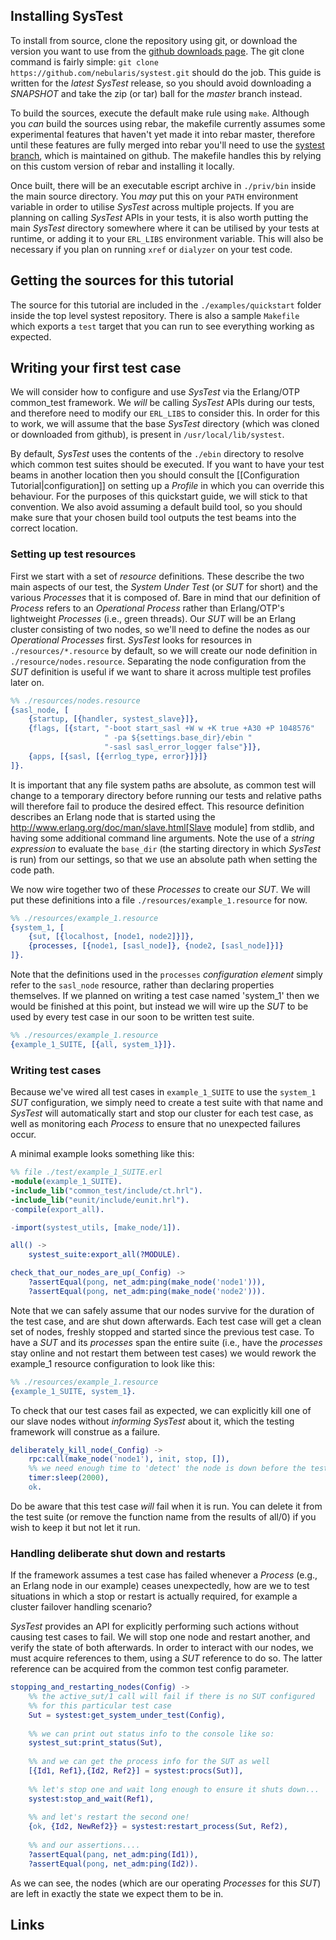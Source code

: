 ## Installing SysTest

To install from source, clone the repository using git, or download the version
you want to use from the [github downloads page][downloads]. The git clone
command is fairly simple: `git clone https://github.com/nebularis/systest.git`
should do the job. This guide is written for the _latest_ *SysTest* release, so
you should avoid downloading a _SNAPSHOT_ and take the zip (or tar) ball for
the _master_ branch instead.

To build the sources, execute the default make rule using `make`.
Although you *can* build the sources using rebar, the makefile currently assumes
some experimental features that haven't yet made it into rebar master, therefore
until these features are fully merged into rebar you'll need to use the
[systest branch][systest-rebar], which is maintained on github. The makefile
handles this by relying on this custom version of rebar and installing it
locally.

Once built, there will be an executable escript archive in `./priv/bin` inside
the main source directory. You *may* put this on your `PATH` environment
variable in order to utilise *SysTest* across multiple projects. If you are
planning on calling *SysTest* APIs in your tests, it is also worth putting the
main *SysTest* directory somewhere where it can be utilised by your tests at
runtime, or adding it to your `ERL_LIBS` environment variable. This will also
be necessary if you plan on running `xref` or `dialyzer` on your test code.

## Getting the sources for this tutorial

The source for this tutorial are included in the `./examples/quickstart` folder
inside the top level systest repository. There is also a sample `Makefile` which
exports a `test` target that you can run to see everything working as expected.

## Writing your first test case

We will consider how to configure and use *SysTest* via the Erlang/OTP
common_test framework. We *will* be calling *SysTest* APIs during our tests,
and therefore need to modify our `ERL_LIBS` to consider this. In order for this
to work, we will assume that the base *SysTest* directory (which was cloned or
downloaded from github), is present in `/usr/local/lib/systest`.

By default, *SysTest* uses the contents of the `./ebin` directory to resolve
which common test suites should be executed. If you want to have your test
beams in another location then you should consult the
[[Configuration Tutorial|configuration]] on setting up a *Profile* in which you
can override this behaviour. For the purposes of this quickstart guide, we will
stick to that convention. We also avoid assuming a default build tool, so you
should make sure that your chosen build tool outputs the test beams into the
correct location.

### Setting up test resources

First we start with a set of _resource_ definitions. These describe the two main
aspects of our test, the *System Under Test* (or _SUT_ for short) and the
various *Processes* that it is composed of. Bare in mind that our definition of
*Process* refers to an _Operational Process_ rather than Erlang/OTP's
lightweight _Processes_ (i.e., green threads). Our *SUT* will be an Erlang
cluster consisting of two nodes, so we'll need to define the nodes as our
_Operational Processes_ first. *SysTest* looks for resources in
`./resources/*.resource` by default, so we will create our node definition in
`./resource/nodes.resource`. Separating the node configuration from the *SUT*
definition is useful if we want to share it across multiple test profiles later
on.

```erlang
%% ./resources/nodes.resource
{sasl_node, [
    {startup, [{handler, systest_slave}]},
    {flags, [{start, "-boot start_sasl +W w +K true +A30 +P 1048576"
                     " -pa ${settings.base_dir}/ebin "
                     "-sasl sasl_error_logger false"}]},
    {apps, [{sasl, [{errlog_type, error}]}]}
]}.
```

It is important that any file system paths are absolute, as common test will
change to a temporary directory before running our tests and relative paths will
therefore fail to produce the desired effect. This resource definition describes
an Erlang node that is started using the
http://www.erlang.org/doc/man/slave.html[Slave module] from stdlib, and having
some additional command line arguments. Note the use of a _string expression_ to
evaluate the `base_dir` (the starting directory in which *SysTest* is run) from
our settings, so that we use an absolute path when setting the code path.

We now wire together two of these _Processes_ to create our *SUT*. We will put
these definitions into a file `./resources/example_1.resource` for now.

```erlang
%% ./resources/example_1.resource
{system_1, [
    {sut, [{localhost, [node1, node2]}]},
    {processes, [{node1, [sasl_node]}, {node2, [sasl_node]}]}
]}.
```

Note that the definitions used in the `processes` _configuration element_ simply
refer to the `sasl_node` resource, rather than declaring properties themselves.
If we planned on writing a test case named 'system_1' then we would be finished
at this point, but instead we will wire up the *SUT* to be used by every test
case in our soon to be written test suite.

```erlang
%% ./resources/example_1.resource
{example_1_SUITE, [{all, system_1}]}.
```

### Writing test cases

Because we've wired all test cases in `example_1_SUITE` to use the `system_1`
*SUT* configuration, we simply need to create a test suite with that name and
*SysTest* will automatically start and stop our cluster for each test case, as
well as monitoring each *Process* to ensure that no unexpected failures occur.

A minimal example looks something like this:

```erlang
%% file ./test/example_1_SUITE.erl
-module(example_1_SUITE).
-include_lib("common_test/include/ct.hrl").
-include_lib("eunit/include/eunit.hrl").
-compile(export_all).

-import(systest_utils, [make_node/1]).

all() ->
    systest_suite:export_all(?MODULE).

check_that_our_nodes_are_up(_Config) ->
    ?assertEqual(pong, net_adm:ping(make_node('node1'))),
    ?assertEqual(pong, net_adm:ping(make_node('node2'))).
```

Note that we can safely assume that our nodes survive for the duration of the
test case, and are shut down afterwards. Each test case will get a clean set of
nodes, freshly stopped and started since the previous test case. To have a *SUT*
and its _processes_  span the entire suite (i.e., have the _processes_ stay
online and not restart them between test cases) we would rework the example_1
resource configuration to look like this:

```erlang
%% ./resources/example_1.resource
{example_1_SUITE, system_1}.
```

To check that our test cases fail as expected, we can explicitly kill one of our
slave nodes without _informing_ *SysTest* about it, which the testing framework
will construe as a failure.

```erlang
deliberately_kill_node(_Config) ->
    rpc:call(make_node('node1'), init, stop, []),
    %% we need enough time to 'detect' the node is down before the test ends
    timer:sleep(2000),
    ok.
```

Do be aware that this test case _will_ fail when it is run. You can delete it
from the test suite (or remove the function name from the results of all/0) if
you wish to keep it but not let it run.

### Handling deliberate shut down and restarts

If the framework assumes a test case has failed whenever a _Process_ (e.g., an
Erlang node in our example) ceases unexpectedly, how are we to test situations
in which a stop or restart is actually required, for example a cluster failover
handling scenario?

*SysTest* provides an API for explicitly performing such actions without causing
test cases to fail. We will stop one node and restart another, and verify the
state of both afterwards. In order to interact with our nodes, we must acquire
references to them, using a *SUT* reference to do so. The latter reference can
be acquired from the common test config parameter.

```erlang
stopping_and_restarting_nodes(Config) ->
    %% the active_sut/1 call will fail if there is no SUT configured
    %% for this particular test case
    Sut = systest:get_system_under_test(Config),
    
    %% we can print out status info to the console like so:
    systest_sut:print_status(Sut),
    
    %% and we can get the process info for the SUT as well
    [{Id1, Ref1},{Id2, Ref2}] = systest:procs(Sut)],
    
    %% let's stop one and wait long enough to ensure it shuts down...
    systest:stop_and_wait(Ref1),
    
    %% and let's restart the second one!
    {ok, {Id2, NewRef2}} = systest:restart_process(Sut, Ref2),
    
    %% and our assertions....
    ?assertEqual(pang, net_adm:ping(Id1)),
    ?assertEqual(pong, net_adm:ping(Id2)).
```

As we can see, the nodes (which are our operating _Processes_ for this *SUT*)
are left in exactly the state we expect them to be in.

## Links

[wiki]: https://github.com/nebularis/systest/wiki
[downloads]: https://github.com/nebularis/systest/downloads
[systest-rebar]: https://github.com/hyperthunk/rebar/branches/systest
